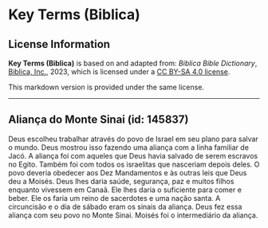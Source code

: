 # Key Terms (Biblica)

## License Information

**Key Terms (Biblica)** is based on and adapted from: _Biblica Bible Dictionary_, [Biblica, Inc.](https://www.biblica.com/), 2023, which is licensed under a [CC BY-SA 4.0 license](https://creativecommons.org/licenses/by-sa/4.0/legalcode.en).

This markdown version is provided under the same license.



--------------------------------

## Aliança do Monte Sinai (id: 145837)

Deus escolheu trabalhar através do povo de Israel em seu plano para salvar o mundo. Deus mostrou isso fazendo uma aliança com a linha familiar de Jacó. A aliança foi com aqueles que Deus havia salvado de serem escravos no Egito. Também foi com todos os israelitas que nasceriam depois deles. O povo deveria obedecer aos Dez Mandamentos e às outras leis que Deus deu a Moisés. Deus lhes daria saúde, segurança, paz e muitos filhos enquanto vivessem em Canaã. Ele lhes daria o suficiente para comer e beber. Ele os faria um reino de sacerdotes e uma nação santa. A circuncisão e o dia de sábado eram os sinais da aliança. Deus fez essa aliança com seu povo no Monte Sinai. Moisés foi o intermediário da aliança.


